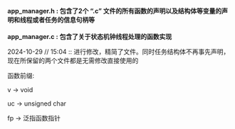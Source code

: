 #### **app_manager.h : 包含了2个 “.c” 文件的所有函数的声明以及结构体等变量的声明和线程或者任务的信息句柄等**

**app_manager.c : 包含了关于状态机钟线程处理的函数实现**

2024-10-29 // 15:04 :: 进行修改，精简了文件。同时任务结构体不再事先声明，现在所保留的两个文件都是无需修改直接使用的

函数前缀: 

v -> void 

uc -> unsigned char

fp -> 泛指函数指针